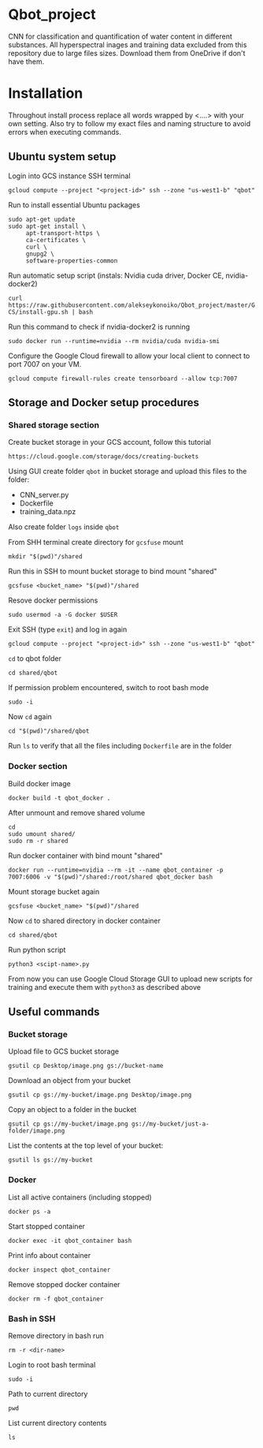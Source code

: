 # Qbot_project
CNN for classification and quantification of water content in different substances. 
All hyperspectral inages and training data excluded from this repository due to large files sizes. 
Download them from OneDrive if don't have them.

# Installation
Throughout install process replace all words wrapped by <....> with your own setting. Also try to follow my exact files and naming structure to avoid errors when executing commands.
## Ubuntu system setup
Login into GCS instance SSH terminal

`gcloud compute --project "<project-id>" ssh --zone "us-west1-b" "qbot"`

Run to install essential Ubuntu packages
```
sudo apt-get update
sudo apt-get install \
     apt-transport-https \
     ca-certificates \
     curl \
     gnupg2 \
     software-properties-common
```

Run automatic setup script (instals: Nvidia cuda driver, Docker CE, nvidia-docker2)

`curl https://raw.githubusercontent.com/alekseykonoiko/Qbot_project/master/GCS/install-gpu.sh | bash`

Run this command to check if nvidia-docker2 is running

`sudo docker run --runtime=nvidia --rm nvidia/cuda nvidia-smi`

Configure the Google Cloud firewall to allow your local client to connect to port 7007 on your VM.

`gcloud compute firewall-rules create tensorboard --allow tcp:7007`
## Storage and Docker setup procedures

### Shared storage section

Create bucket storage in your GCS account, follow this tutorial

`https://cloud.google.com/storage/docs/creating-buckets`

Using GUI create folder `qbot` in bucket storage and upload this files to the folder:
-   CNN_server.py
-   Dockerfile
-   training_data.npz

Also create folder `logs` inside `qbot` 

From SHH terminal create directory for `gcsfuse` mount

`mkdir "$(pwd)"/shared`

Run this in SSH to mount bucket storage to bind mount "shared"

`gcsfuse <bucket_name> "$(pwd)"/shared`

Resove docker permissions

`sudo usermod -a -G docker $USER`

Exit SSH (type `exit`) and log in again

`gcloud compute --project "<project-id>" ssh --zone "us-west1-b" "qbot"`

`cd` to qbot folder

`cd shared/qbot`

If permission problem encountered, switch to root bash mode

`sudo -i`

Now `cd` again

`cd "$(pwd)"/shared/qbot`

Run `ls` to verify that all the files including `Dockerfile` are in the folder

### Docker section

Build docker image

 `docker build -t qbot_docker .`

After unmount and remove shared volume
```
cd
sudo umount shared/
sudo rm -r shared
```

Run docker container with bind mount "shared"

`docker run --runtime=nvidia --rm -it --name qbot_container -p 7007:6006 -v "$(pwd)"/shared:/root/shared qbot_docker bash`

Mount storage bucket again

`gcsfuse <bucket_name> "$(pwd)"/shared`

Now `cd` to shared directory in docker container

`cd shared/qbot`

Run python script

`python3 <scipt-name>.py`

From now you can use Google Cloud Storage GUI to upload new scripts for training and execute them with `python3` as described above



## Useful commands

### Bucket storage

Upload file to GCS bucket storage

`gsutil cp Desktop/image.png gs://bucket-name`

Download an object from your bucket

`gsutil cp gs://my-bucket/image.png Desktop/image.png`

Copy an object to a folder in the bucket

`gsutil cp gs://my-bucket/image.png gs://my-bucket/just-a-folder/image.png`

List the contents at the top level of your bucket:

`gsutil ls gs://my-bucket`

### Docker
List all active containers (including stopped)

`docker ps -a`

Start stopped container

`docker exec -it qbot_container bash`

Print info about container

`docker inspect qbot_container`

Remove stopped docker container

`docker rm -f qbot_container`

### Bash in SSH
Remove directory in bash run

`rm -r <dir-name>`

Login to root bash terminal

`sudo -i`

Path to current directory

`pwd`

List current directory contents

`ls`


